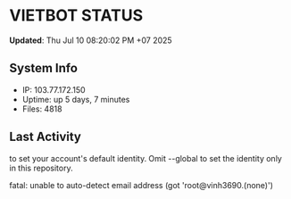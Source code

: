 # VIETBOT STATUS
**Updated**: Thu Jul 10 08:20:02 PM +07 2025

## System Info
- IP: 103.77.172.150
- Uptime: up 5 days, 7 minutes
- Files: 4818

## Last Activity

to set your account's default identity.
Omit --global to set the identity only in this repository.

fatal: unable to auto-detect email address (got 'root@vinh3690.(none)')
